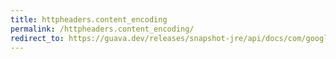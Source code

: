 ```yaml
---
title: httpheaders.content_encoding
permalink: /httpheaders.content_encoding/
redirect_to: https://guava.dev/releases/snapshot-jre/api/docs/com/google/common/net/HttpHeaders.html#CONTENT_ENCODING
---
```

